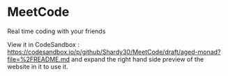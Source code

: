 # MeetCode

Real time coding with your friends

View it in CodeSandbox :
https://codesandbox.io/p/github/Shardy30/MeetCode/draft/aged-monad?file=%2FREADME.md
and expand the right hand side preview of the website in it to use it.